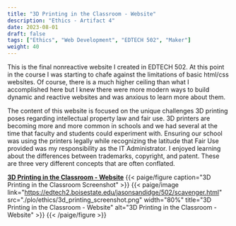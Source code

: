 ```yaml
---
title: "3D Printing in the Classroom - Website"
description: "Ethics - Artifact 4"
date: 2023-08-01
draft: false
tags: ["Ethics", "Web Development", "EDTECH 502", "Maker"]
weight: 40
---
```

This is the final nonreactive website I created in EDTECH 502. At this point in the course I was starting to chafe against the limitations of basic html/css websites.  Of course, there is a much higher ceiling than what I accomplished here but I knew there were more modern ways to build dynamic and reactive websites and was anxious to learn more about them.

The content of this website is focused on the unique challenges 3D printing poses regarding intellectual property law and fair use. 3D printers are becoming more and more common in schools and we had several at the time that faculty and students could experiment with. Ensuring our school was using the printers legally while recognizing the latitude that Fair Use provided was my responsibility as the IT Administrator. I enjoyed learning about the differences between trademarks, copyright, and patent.  These are three very different concepts that are often conflated.   

**[3D Printing in the Classroom - Website](https://edtech2.boisestate.edu/jasonsandidge/502/scavenger.html)**
{{< paige/figure caption="3D Printing in the Classroom Screenshot" >}}
{{< paige/image link="https://edtech2.boisestate.edu/jasonsandidge/502/scavenger.html" src="./plo/ethics/3d_printing_screenshot.png" width="80%" title="3D Printing in the Classroom - Website" alt="3D Printing in the Classroom - Website" >}}
{{< /paige/figure >}}
